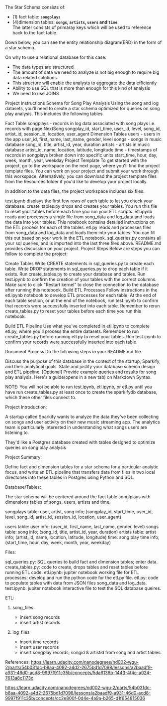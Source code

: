 The Star Schema consists of:   
* (1) fact table: **`songplays`**  
* (4)dimension tables: **`songs`, `artists`, `users` and `time`**  
The latter consists of primaray keys which will be used to reference back to the fact table. 

Down below, you can see the entity relationship diagram(ERD) in the form of a star schema. 

On why to use a relational database for this case:

- The data types are structured
- The amount of data we need to analyze is not big enough to require big data related solutions.
- This structure will enable the analysts to aggregate the data efficiently
- Ability to use SQL that is more than enough for this kind of analysis
- We need to use JOINS






Project Instructions
Schema for Song Play Analysis
Using the song and log datasets, you'll need to create a star schema optimized for queries on song play analysis. This includes the following tables.

Fact Table
songplays - records in log data associated with song plays i.e. records with page NextSong
songplay_id, start_time, user_id, level, song_id, artist_id, session_id, location, user_agent
Dimension Tables
users - users in the app
user_id, first_name, last_name, gender, level
songs - songs in music database
song_id, title, artist_id, year, duration
artists - artists in music database
artist_id, name, location, latitude, longitude
time - timestamps of records in songplays broken down into specific units
start_time, hour, day, week, month, year, weekday
Project Template
To get started with the project, go to the workspace on the next page, where you'll find the project template files. You can work on your project and submit your work through this workspace. Alternatively, you can download the project template files from the Resources folder if you'd like to develop your project locally.

In addition to the data files, the project workspace includes six files:

test.ipynb displays the first few rows of each table to let you check your database.
create_tables.py drops and creates your tables. You run this file to reset your tables before each time you run your ETL scripts.
etl.ipynb reads and processes a single file from song_data and log_data and loads the data into your tables. This notebook contains detailed instructions on the ETL process for each of the tables.
etl.py reads and processes files from song_data and log_data and loads them into your tables. You can fill this out based on your work in the ETL notebook.
sql_queries.py contains all your sql queries, and is imported into the last three files above.
README.md provides discussion on your project.
Project Steps
Below are steps you can follow to complete the project:

Create Tables
Write CREATE statements in sql_queries.py to create each table.
Write DROP statements in sql_queries.py to drop each table if it exists.
Run create_tables.py to create your database and tables.
Run test.ipynb to confirm the creation of your tables with the correct columns. Make sure to click "Restart kernel" to close the connection to the database after running this notebook.
Build ETL Processes
Follow instructions in the etl.ipynb notebook to develop ETL processes for each table. At the end of each table section, or at the end of the notebook, run test.ipynb to confirm that records were successfully inserted into each table. Remember to rerun create_tables.py to reset your tables before each time you run this notebook.

Build ETL Pipeline
Use what you've completed in etl.ipynb to complete etl.py, where you'll process the entire datasets. Remember to run create_tables.py before running etl.py to reset your tables. Run test.ipynb to confirm your records were successfully inserted into each table.

Document Process
Do the following steps in your README.md file.

Discuss the purpose of this database in the context of the startup, Sparkify, and their analytical goals.
State and justify your database schema design and ETL pipeline.
[Optional] Provide example queries and results for song play analysis.
Here's a guide(opens in a new tab) on Markdown Syntax.

NOTE: You will not be able to run test.ipynb, etl.ipynb, or etl.py until you have run create_tables.py at least once to create the sparkifydb database, which these other files connect to.

Project Introduction:

A startup called Sparkify wants to analyze the data they've been collecting on songs and user activity on their new music streaming app. The analytics team is particularly interested in understanding what songs users are listening to. 

They'd like a Postgres database created with tables designed to optimize queries on song play analysis


Project Summary:

Define fact and dimension tables for a star schema for a particular analytic focus, and write an ETL pipeline that transfers data from files in two local directories into these tables in Postgres using Python and SQL.

 
Database/Tables:

The star schema will be centered around the fact table songlplays with dimensions tables of songs, users, artists and time. 

songplays table: user, artist, song info; (songplay_id, start_time, user_id, level, song_id, artist_id, session_id, location, user_agent)

users table: user info; (user_id, first_name, last_name, gender, level)
songs table: song info; (song_id, title, artist_id, year, duration)
artists table: artist info; (artist_id, name, location, latitude, longitude)
time: song play time info; (start_time, hour, day, week, month, year, weekday)


Files:

sql_queries.py: SQL queries to build fact and dimension tables; enter data.
create_tables.py: code to create, drops tables and reset tables before running ETL code. 
etl.ipynb:  jupiter notebook working file for ETL processes; develop and run the python code for the etl.py file.
etl.py: code to populate tables with data from JSON files song_data and log_data.
test.ipynb: jupiter notebook interactive file to test the SQL database queires.


ETL:

1. song_files
    * insert song records
    * insert artist records
    
2. log_files
    * insert time records
    * insert user records
    * insert songplay records; songid & artistid from song and artist tables.
    


References:
https://learn.udacity.com/nanodegrees/nd002-wgu-2/parts/54b031dc-b8aa-4092-a4d2-2675bd1d7098/lessons/a2baadf9-a931-46d0-acd8-9997f911c35b/concepts/5da6136b-1443-4f4e-a024-7613a8c1173c

https://learn.udacity.com/nanodegrees/nd002-wgu-2/parts/54b031dc-b8aa-4092-a4d2-2675bd1d7098/lessons/a2baadf9-a931-46d0-acd8-9997f911c35b/concepts/cc2e800f-0d4e-4a9a-b265-d1f654815036
